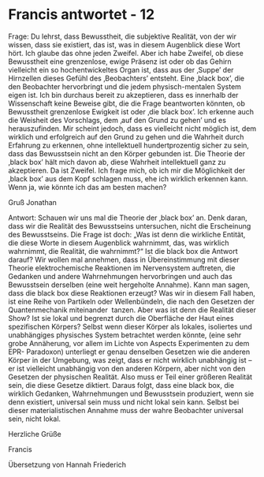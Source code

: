 # Francis antwortet - 12

Frage: Du lehrst, dass Bewusstheit, die subjektive Realität, von der wir wissen, dass sie existiert, das ist, was in diesem Augenblick diese Wort hört. Ich glaube das ohne jeden Zweifel. Aber ich habe Zweifel, ob diese Bewusstheit eine grenzenlose, ewige Präsenz ist oder ob das Gehirn vielleicht ein so hochentwickeltes Organ ist, dass aus der ‚Suppe’ der Hirnzellen dieses Gefühl des ‚Beobachters’ entsteht. Eine ‚black box’, die den Beobachter hervorbringt und die jedem physisch-mentalen System eigen ist. Ich bin durchaus bereit zu akzeptieren, dass es innerhalb der Wissenschaft keine Beweise gibt, die die Frage beantworten könnten, ob Bewusstheit grenzenlose Ewigkeit ist oder ‚die black box’. Ich erkenne auch  die Weisheit des Vorschlags, dem ‚auf den Grund zu gehen’ und es herauszufinden. Mir scheint jedoch, dass es vielleicht nicht möglich ist, dem wirklich und erfolgreich auf den Grund zu gehen und die Wahrheit durch Erfahrung zu erkennen, ohne intellektuell hundertprozentig sicher zu sein, dass das Bewusstsein nicht an den Körper gebunden ist. Die Theorie der ‚black box’ hält mich davon ab, diese Wahrheit intellektuell ganz zu akzeptieren. Da ist Zweifel. Ich frage mich, ob ich mir die Möglichkeit der ‚black box’ aus dem Kopf schlagen muss, ehe ich wirklich erkennen kann. Wenn ja, wie könnte ich das am besten machen?

Gruß Jonathan

Antwort: Schauen wir uns mal die Theorie der ‚black box’ an. Denk daran, dass wir die Realität des Bewusstseins untersuchen, nicht die Erscheinung des Bewusstseins. Die Frage ist doch: „Was ist denn die wirkliche Entität, die diese Worte in diesem Augenblick wahrnimmt, das, was wirklich wahrnimmt, die Realität, die wahrnimmt?“ Ist die black box die Antwort darauf? Wir wollen mal annehmen, dass in Übereinstimmung mit dieser Theorie elektrochemische Reaktionen im Nervensystem auftreten, die Gedanken und andere Wahrnehmungen hervorbringen und auch das Bewusstsein derselben (eine weit hergeholte Annahme). Kann man sagen, dass die black box diese Reaktionen erzeugt? Was wir in diesem Fall haben, ist eine Reihe von Partikeln oder Wellenbündeln, die nach den Gesetzen der Quantenmechanik miteinander  tanzen. Aber was ist denn die Realität dieser Show? Ist sie lokal und begrenzt durch die Oberfläche der Haut eines spezifischen Körpers? Selbst wenn dieser Körper als lokales, isoliertes und  unabhängiges physisches System betrachtet werden könnte, (eine sehr grobe Annäherung, vor allem im Lichte von Aspects Experimenten zu dem EPR- Paradoxon) unterliegt er genau denselben Gesetzen wie die anderen Körper in der Umgebung, was zeigt, dass er nicht wirklich unabhängig ist – er ist vielleicht unabhängig von den anderen Körpern, aber nicht von den Gesetzen der physischen Realität. Also muss er Teil einer größeren Realität sein, die diese Gesetze diktiert. Daraus folgt, dass eine black box, die wirklich Gedanken, Wahrnehmungen und Bewusstsein produziert, wenn sie denn existiert, universal sein muss und nicht lokal sein kann. Selbst bei dieser materialistischen Annahme muss der wahre Beobachter universal sein, nicht lokal.

Herzliche Grüße

Francis

Übersetzung von Hannah Friederich

